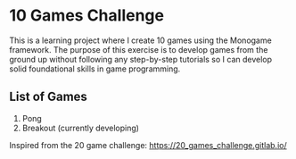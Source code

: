 # 10 Games Challenge

This is a learning project where I create 10 games using the Monogame framework. The purpose of this exercise is to develop games from the ground up without following any step-by-step tutorials so I can develop solid foundational skills in game programming.

## List of Games
1. Pong
2. Breakout (currently developing)

Inspired from the 20 game challenge:
https://20_games_challenge.gitlab.io/
